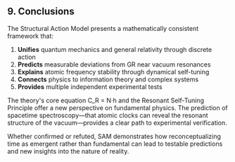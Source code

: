 ## **9. Conclusions**

The Structural Action Model presents a mathematically consistent framework that:

1. **Unifies** quantum mechanics and general relativity through discrete action
2. **Predicts** measurable deviations from GR near vacuum resonances
3. **Explains** atomic frequency stability through dynamical self-tuning
4. **Connects** physics to information theory and complex systems
5. **Provides** multiple independent experimental tests

The theory's core equation C_R = N·h and the Resonant Self-Tuning Principle offer a new perspective on fundamental physics. The prediction of spacetime spectroscopy—that atomic clocks can reveal the resonant structure of the vacuum—provides a clear path to experimental verification.

Whether confirmed or refuted, SAM demonstrates how reconceptualizing time as emergent rather than fundamental can lead to testable predictions and new insights into the nature of reality.
